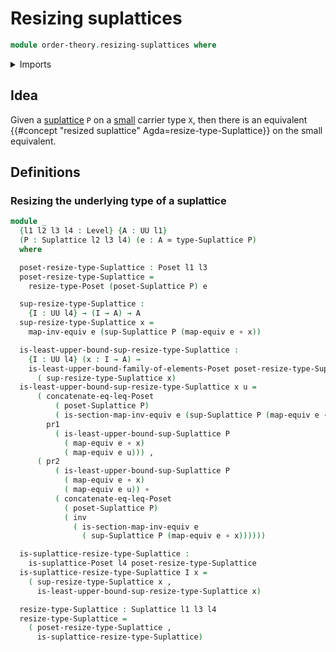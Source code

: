# Resizing suplattices

```agda
module order-theory.resizing-suplattices where
```

<details><summary>Imports</summary>

```agda
open import foundation.binary-relations
open import foundation.cartesian-product-types
open import foundation.dependent-pair-types
open import foundation.equivalences
open import foundation.function-types
open import foundation.identity-types
open import foundation.injective-maps
open import foundation.negated-equality
open import foundation.negation
open import foundation.propositions
open import foundation.sets
open import foundation.universe-levels

open import order-theory.least-upper-bounds-posets
open import order-theory.order-preserving-maps-posets
open import order-theory.posets
open import order-theory.resizing-posets
open import order-theory.suplattices
```

</details>

## Idea

Given a [suplattice](order-theory.suplattices.md) `P` on a
[small](foundation.small-types.md) carrier type `X`, then there is an equivalent
{{#concept "resized suplattice" Agda=resize-type-Suplattice}} on the small
equivalent.

## Definitions

### Resizing the underlying type of a suplattice

```agda
module _
  {l1 l2 l3 l4 : Level} {A : UU l1}
  (P : Suplattice l2 l3 l4) (e : A ≃ type-Suplattice P)
  where

  poset-resize-type-Suplattice : Poset l1 l3
  poset-resize-type-Suplattice =
    resize-type-Poset (poset-Suplattice P) e

  sup-resize-type-Suplattice :
    {I : UU l4} → (I → A) → A
  sup-resize-type-Suplattice x =
    map-inv-equiv e (sup-Suplattice P (map-equiv e ∘ x))

  is-least-upper-bound-sup-resize-type-Suplattice :
    {I : UU l4} (x : I → A) →
    is-least-upper-bound-family-of-elements-Poset poset-resize-type-Suplattice x
      ( sup-resize-type-Suplattice x)
  is-least-upper-bound-sup-resize-type-Suplattice x u =
      ( concatenate-eq-leq-Poset
          ( poset-Suplattice P)
          ( is-section-map-inv-equiv e (sup-Suplattice P (map-equiv e ∘ x))) ∘
        pr1
          ( is-least-upper-bound-sup-Suplattice P
            ( map-equiv e ∘ x)
            ( map-equiv e u))) ,
      ( pr2
          ( is-least-upper-bound-sup-Suplattice P
            ( map-equiv e ∘ x)
            ( map-equiv e u)) ∘
          ( concatenate-eq-leq-Poset
            ( poset-Suplattice P)
            ( inv
              ( is-section-map-inv-equiv e
                ( sup-Suplattice P (map-equiv e ∘ x))))))

  is-suplattice-resize-type-Suplattice :
    is-suplattice-Poset l4 poset-resize-type-Suplattice
  is-suplattice-resize-type-Suplattice I x =
    ( sup-resize-type-Suplattice x ,
      is-least-upper-bound-sup-resize-type-Suplattice x)

  resize-type-Suplattice : Suplattice l1 l3 l4
  resize-type-Suplattice =
    ( poset-resize-type-Suplattice ,
      is-suplattice-resize-type-Suplattice)
```

